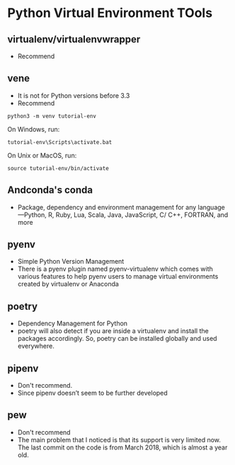 # Python Virtual Environment TOols
## virtualenv/virtualenvwrapper
* Recommend

## vene
* It is not for Python versions before 3.3
* Recommend 
```
python3 -m venv tutorial-env
```
On Windows, run:
```
tutorial-env\Scripts\activate.bat
```
On Unix or MacOS, run:
```
source tutorial-env/bin/activate
```

## Andconda's conda
* Package, dependency and environment management for any language—Python, R, Ruby, Lua, Scala, Java, JavaScript, C/ C++, FORTRAN, and more

## pyenv
* Simple Python Version Management
* There is a pyenv plugin named pyenv-virtualenv which comes with various features to help pyenv users to manage virtual environments created by virtualenv or Anaconda

## poetry
* Dependency Management for Python
* poetry will also detect if you are inside a virtualenv and install the packages accordingly. So, poetry can be installed globally and used everywhere.

## pipenv
* Don't recommend. 
* Since pipenv doesn’t seem to be further developed

## pew 
* Don't recommend
* The main problem that I noticed is that its support is very limited now. The last commit on the code is from March 2018, which is almost a year old.